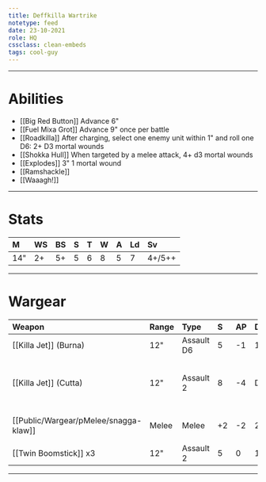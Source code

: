 ```yaml
---
title: Deffkilla Wartrike
notetype: feed
date: 23-10-2021
role: HQ
cssclass: clean-embeds
tags: cool-guy
---
```


---

# Abilities

- [[Big Red Button]] Advance 6"
- [[Fuel Mixa Grot]] Advance 9" once per battle
- [[Roadkilla]] After charging, select one enemy unit within 1" and roll one D6: 2+ D3 mortal wounds
- [[Shokka Hull]] When targeted by a melee attack, 4+ d3 mortal wounds
- [[Explodes]] 3" 1 mortal wound
- [[Ramshackle]] 
- [[Waaagh!]]

---

# Stats

| M   | WS  | BS  | S   | T   | W   | A   | Ld  | Sv     |
|:--- |:--- |:--- |:--- |:--- |:--- |:--- |:--- |:------ |
| 14" | 2+  | 5+  | 5   | 6   | 8   | 5   | 7   | 4+/5++ |

---

# Wargear

| Weapon                | Range | Type       | S   | AP  | D   | Abilities                     |
|:--------------------- |:----- |:---------- |:--- |:--- |:--- |:----------------------------- |
| [[Killa Jet]] (Burna) | 12"   | Assault D6 | 5   | -1  | 1   | Flamer                        | 
| [[Killa Jet]] (Cutta) | 12"   | Assault 2  | 8   | -4  | D6  | Half range: D6+2 damage extra |
| [[Public/Wargear/pMelee/snagga-klaw]]       | Melee | Melee      | +2  | -2  | 2   | Re-roll all wounds            |
| [[Twin Boomstick]] x3 | 12"   | Assault 2  | 5   | 0   | 1   | -                             |

---